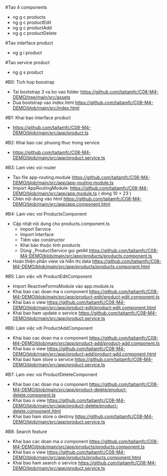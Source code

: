 #Tao 4 components
- ng g c products
- ng g c productEdit
- ng g c productAdd
- ng g c productDelete

#Tao interface product
- ng g i product

#Tao service product
- ng g s product

#B0: Tich hop boostrap
- Tai bootstrap 3 va bo vao folder https://github.com/taitamfc/C08-M4-DEMO/tree/main/src/assets
- Dua bootstrap vao index.html https://github.com/taitamfc/C08-M4-DEMO/blob/main/src/index.html

#B1: Khai bao interface product
- https://github.com/taitamfc/C08-M4-DEMO/blob/main/src/app/product.ts

#B2: Khai bao cac phuong thuc trong service
- https://github.com/taitamfc/C08-M4-DEMO/blob/main/src/app/product.service.ts

#B3: Lam viec voi router
 - Tao file app-routing.module
    https://github.com/taitamfc/C08-M4-DEMO/blob/main/src/app/app-routing.module.ts
 - Import AppRoutingModule: 
    https://github.com/taitamfc/C08-M4-DEMO/blob/main/src/app/app.module.ts
    ( dong 10 + 23 )
 - Chèn nội dung vào html
    https://github.com/taitamfc/C08-M4-DEMO/blob/main/src/app/app.component.html
    
#B4: Lam viec voi ProductsComponent
 - Cập nhật nội dung cho products.component.ts
    + Import Service
    + Import Interface
    + Tiêm vào constructor
    + Khai báo thuộc tính products
    + Dùng _ProductService gọi getAll
    https://github.com/taitamfc/C08-M4-DEMO/blob/main/src/app/products/products.component.ts
 - Hoàn thiện phần view và hiển thị data
    https://github.com/taitamfc/C08-M4-DEMO/blob/main/src/app/products/products.component.html

#B5: Làm việc với ProductEditComponent
 - Import ReactiveFormsModule vào app.module.ts
 - Khai bao cac doan ma o component
   https://github.com/taitamfc/C08-M4-DEMO/blob/main/src/app/product-edit/product-edit.component.ts
 - Khai bao o view
   https://github.com/taitamfc/C08-M4-DEMO/blob/main/src/app/product-edit/product-edit.component.html
 - Khai bao ham update o service
   https://github.com/taitamfc/C08-M4-DEMO/blob/main/src/app/product.service.ts

#B6: Làm việc với ProductAddComponent
 - Khai bao cac doan ma o component
   https://github.com/taitamfc/C08-M4-DEMO/blob/main/src/app/product-add/product-add.component.ts
 - Khai bao o view
   https://github.com/taitamfc/C08-M4-DEMO/blob/main/src/app/product-add/product-add.component.html
 - Khai bao ham store o service
   https://github.com/taitamfc/C08-M4-DEMO/blob/main/src/app/product.service.ts

#B7: Lam viec voi ProductDeleteComponent
  - Khai bao cac doan ma o component
    https://github.com/taitamfc/C08-M4-DEMO/blob/main/src/app/product-delete/product-delete.component.ts
  - Khai bao o view
    https://github.com/taitamfc/C08-M4-DEMO/blob/main/src/app/product-delete/product-delete.component.html
  - Khai bao ham store o destroy
    https://github.com/taitamfc/C08-M4-DEMO/blob/main/src/app/product.service.ts

#B8: Search feature
  - Khai bao cac doan ma o component
    https://github.com/taitamfc/C08-M4-DEMO/blob/main/src/app/products/products.component.ts
  - Khai bao o view
    https://github.com/taitamfc/C08-M4-DEMO/blob/main/src/app/products/products.component.html
  - Khai bao ham search o service
    https://github.com/taitamfc/C08-M4-DEMO/blob/main/src/app/product.service.ts
